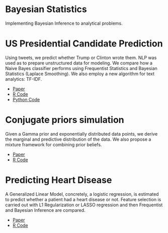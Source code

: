 # Bayesian Statistics

Implementing Bayesian Inference to analytical problems.

# US Presidential Candidate Prediction

Using tweets, we predict whether Trump or Clinton wrote them.
NLP was used as to prepare unstructured data for modeling. We compare how a Naive Bayes classifier performs using Frequentist Statistics and Bayesian Statistics (Laplace Smoothing). We also employ a new algorithm for text analytics: TF-IDF.

- [Paper](https://github.com/jose-jaen/Bayesian-Statistics/blob/main/Twitter%20US%20Candidate%20Prediction/Bayesian_Statistics__Tweet_Filter.pdf)
- [R Code](https://github.com/jose-jaen/Bayesian-Statistics/blob/main/Twitter%20US%20Candidate%20Prediction/NLP_Tweets.r)
- [Python Code](https://github.com/jose-jaen/Bayesian-Statistics/blob/main/Twitter%20US%20Candidate%20Prediction/NLP_tweets.py)

# Conjugate priors simulation

Given a Gamma prior and exponentially distributed data points, we derive the marginal and predictive distribution of the data.
We also propose a mixture framework for combining prior beliefs.

- [Paper](https://github.com/jose-jaen/Bayesian-Statistics/blob/main/Bayesian%20Conjugate%20Priors/Bayesian_Statistics__Conjugate_Prior.pdf)
- [R Code](https://github.com/jose-jaen/Bayesian-Statistics/blob/main/Bayesian%20Conjugate%20Priors/Conjugate_priors.r)

# Predicting Heart Disease

A Generalized Linear Model, concretely, a logistic regression, is estimated to predict whether a patient had a heart disease or not.
Feature selection is carried out with L1 Regularization or LASSO regression and then Frequentist and Bayesian Inference are compared.

- [Paper](https://github.com/jose-jaen/Bayesian-Statistics/blob/main/Generalized%20Linear%20Models/Bayesian_Statistics__Regression.pdf)
- [R Code](https://github.com/jose-jaen/Bayesian-Statistics/blob/main/Generalized%20Linear%20Models/Bayesian_GLS.r)
